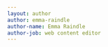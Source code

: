 ```yaml
---
layout: author
author: emma-raindle
author-name: Emma Raindle
author-job: web content editor
---
```

